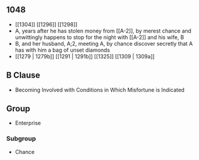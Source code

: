 ## 1048
- [[1304]] [[1296]] [[1298]] 
- A, years after he has stolen money from [[A-2]], by merest chance and unwittingly happens to stop for the night with [[A-2]] and his wife, B
- B, and her husband, A;2, meeting A, by chance discover secretly that A has with him a bag of unset diamonds
- [[1279 | 1279b]] [[1291 | 1291b]] [[1325]] [[1309 | 1309a]] 

## B Clause
- Becoming Involved with Conditions in Which Misfortune is Indicated

## Group
- Enterprise

### Subgroup
- Chance

